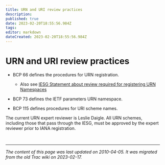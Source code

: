 ```yaml
---
title: URN and URI review practices
description: 
published: true
date: 2023-02-20T18:55:56.984Z
tags: 
editor: markdown
dateCreated: 2023-02-20T18:55:56.984Z
---
```


# URN and URI review practices

- BCP 66 defines the procedures for URN registration.

   - Also see [IESG Statement about review required for registering URN Namespaces](http://www.ietf.org/iesg/statement/urn-namespace.html) 

- BCP 73 defines the IETF parameters URN namespace.

- BCP 115 defines procedures for URI scheme names.

The current URN expert reviewer is Leslie Daigle. All URN schemes, including those that pass through the IESG, must be approved by the expert reviewer prior to IANA registration.


&nbsp;
&nbsp;
&nbsp;

---

*The content of this page was last updated on 2010-04-05. It was migrated from the old Trac wiki on 2023-02-17.*